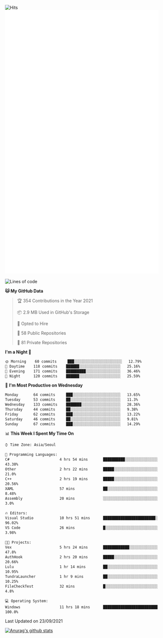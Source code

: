 ![Hits](https://hits.seeyoufarm.com/api/count/incr/badge.svg?url=https%3A%2F%2Fgithub.com%2Fkokose1234&count_bg=%2379C83D&title_bg=%23555555&icon=apple.svg&icon_color=%23E7E7E7&title=hits&edge_flat=false)
<br/>
![Metrics](https://github.com/kokose1234/kokose1234/blob/main/github-metrics.svg)

<!--START_SECTION:waka-->
![Lines of code](https://img.shields.io/badge/From%20Hello%20World%20I%27ve%20Written-12.4%20million%20lines%20of%20code-blue)

**🐱 My GitHub Data** 

> 🏆 354 Contributions in the Year 2021
 > 
> 📦 2.9 MB Used in GitHub's Storage 
 > 
> 💼 Opted to Hire
 > 
> 📜 58 Public Repositories 
 > 
> 🔑 81 Private Repositories  
 > 
**I'm a Night 🦉** 

```text
🌞 Morning    60 commits     ███░░░░░░░░░░░░░░░░░░░░░░   12.79% 
🌆 Daytime    118 commits    ██████░░░░░░░░░░░░░░░░░░░   25.16% 
🌃 Evening    171 commits    █████████░░░░░░░░░░░░░░░░   36.46% 
🌙 Night      120 commits    ██████░░░░░░░░░░░░░░░░░░░   25.59%

```
📅 **I'm Most Productive on Wednesday** 

```text
Monday       64 commits     ███░░░░░░░░░░░░░░░░░░░░░░   13.65% 
Tuesday      53 commits     ██░░░░░░░░░░░░░░░░░░░░░░░   11.3% 
Wednesday    133 commits    ███████░░░░░░░░░░░░░░░░░░   28.36% 
Thursday     44 commits     ██░░░░░░░░░░░░░░░░░░░░░░░   9.38% 
Friday       62 commits     ███░░░░░░░░░░░░░░░░░░░░░░   13.22% 
Saturday     46 commits     ██░░░░░░░░░░░░░░░░░░░░░░░   9.81% 
Sunday       67 commits     ███░░░░░░░░░░░░░░░░░░░░░░   14.29%

```


📊 **This Week I Spent My Time On** 

```text
⌚︎ Time Zone: Asia/Seoul

💬 Programming Languages: 
C#                       4 hrs 54 mins       ██████████░░░░░░░░░░░░░░░   43.38% 
Other                    2 hrs 22 mins       █████░░░░░░░░░░░░░░░░░░░░   21.0% 
C++                      2 hrs 19 mins       █████░░░░░░░░░░░░░░░░░░░░   20.56% 
XAML                     57 mins             ██░░░░░░░░░░░░░░░░░░░░░░░   8.48% 
Assembly                 20 mins             ░░░░░░░░░░░░░░░░░░░░░░░░░   3.0%

🔥 Editors: 
Visual Studio            10 hrs 51 mins      ████████████████████████░   96.02% 
VS Code                  26 mins             █░░░░░░░░░░░░░░░░░░░░░░░░   3.98%

🐱‍💻 Projects: 
Vex                      5 hrs 24 mins       ████████████░░░░░░░░░░░░░   47.8% 
AuthHook                 2 hrs 20 mins       █████░░░░░░░░░░░░░░░░░░░░   20.66% 
Lulu                     1 hr 14 mins        ██░░░░░░░░░░░░░░░░░░░░░░░   10.95% 
TundraLauncher           1 hr 9 mins         ██░░░░░░░░░░░░░░░░░░░░░░░   10.25% 
FileCheckTest            32 mins             █░░░░░░░░░░░░░░░░░░░░░░░░   4.8%

💻 Operating System: 
Windows                  11 hrs 18 mins      █████████████████████████   100.0%

```


 Last Updated on 23/09/2021
<!--END_SECTION:waka-->

[![Anurag's github stats](https://github-readme-stats.vercel.app/api?username=kokose1234&theme=dracula)](https://github.com/anuraghazra/github-readme-stats)



	
